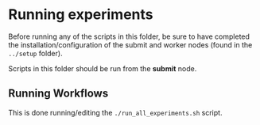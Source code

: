 # Running experiments

Before running any of the scripts in this folder, be sure to have completed the installation/configuration of the submit and worker nodes (found in the `../setup` folder).

Scripts in this folder should be run from the **submit** node.

## Running Workflows

This is done running/editing the `./run_all_experiments.sh` script.
